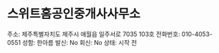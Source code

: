 # 스위트홈공인중개사사무소

주소: 제주특별자치도 제주시 애월읍 일주서로 7035 103호
전화번호: 010-4053-0551
성함: 한아름
발신: No
회신: No
상태: 시작 전
